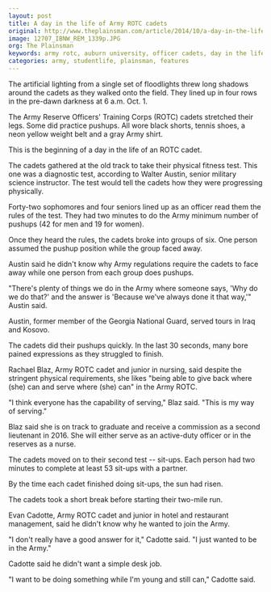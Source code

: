 ```yaml
---
layout: post
title: A day in the life of Army ROTC cadets
original: http://www.theplainsman.com/article/2014/10/a-day-in-the-life-of-army-rotc-cadets
image: 12707_IBNW_REM_1339p.JPG
org: The Plainsman
keywords: army rotc, auburn university, officer cadets, day in the life
categories: army, studentlife, plainsman, features
---
```


The artificial lighting from a single set of floodlights threw long shadows around the cadets as they walked onto the field. They lined up in four rows in the pre-dawn darkness at 6 a.m. Oct. 1.

<!--break-->

The Army Reserve Officers' Training Corps (ROTC) cadets stretched their legs. Some did practice pushups. All wore black shorts, tennis shoes, a neon yellow weight belt and a gray Army shirt.

This is the beginning of a day in the life of an ROTC cadet.

The cadets gathered at the old track to take their physical fitness test. This one was a diagnostic test, according to Walter Austin, senior military science instructor. The test would tell the cadets how they were progressing physically.

Forty-two sophomores and four seniors lined up as an officer read them the rules of the test. They had two minutes to do the Army minimum number of pushups (42 for men and 19 for women).

Once they heard the rules, the cadets broke into groups of six. One person assumed the pushup position while the group faced away.

Austin said he didn't know why Army regulations require the cadets to face away while one person from each group does pushups.

"There's plenty of things we do in the Army where someone says, 'Why do we do that?' and the answer is 'Because we've always done it that way,'" Austin said.

Austin, former member of the Georgia National Guard, served tours in Iraq and Kosovo.

The cadets did their pushups quickly. In the last 30 seconds, many bore pained expressions as they struggled to finish.

Rachael Blaz, Army ROTC cadet and junior in nursing, said despite the stringent physical requirements, she likes "being able to give back where (she) can and serve where (she) can" in the Army ROTC.

"I think everyone has the capability of serving," Blaz said. "This is my way of serving."

Blaz said she is on track to graduate and receive a commission as a second lieutenant in 2016. She will either serve as an active-duty officer or in the reserves as a nurse.

The cadets moved on to their second test -- sit-ups. Each person had two minutes to complete at least 53 sit-ups with a partner.

By the time each cadet finished doing sit-ups, the sun had risen.

The cadets took a short break before starting their two-mile run.

Evan Cadotte, Army ROTC cadet and junior in hotel and restaurant management, said he didn't know why he wanted to join the Army.

"I don't really have a good answer for it," Cadotte said. "I just wanted to be in the Army."

Cadotte said he didn't want a simple desk job.

"I want to be doing something while I'm young and still can," Cadotte said.
